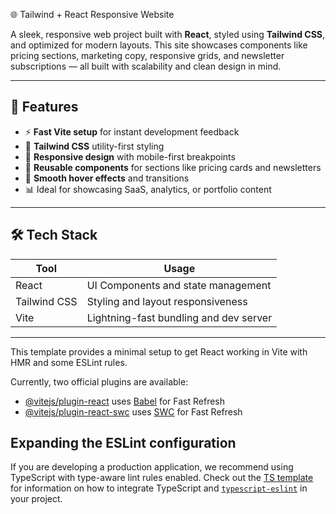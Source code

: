 🌐 Tailwind + React Responsive Website

A sleek, responsive web project built with **React**, styled using **Tailwind CSS**, and optimized for modern layouts. This site showcases components like pricing sections, marketing copy, responsive grids, and newsletter subscriptions — all built with scalability and clean design in mind.

---

## 🚀 Features

- ⚡ **Fast Vite setup** for instant development feedback
- 🎨 **Tailwind CSS** utility-first styling
- 📱 **Responsive design** with mobile-first breakpoints
- 🧱 **Reusable components** for sections like pricing cards and newsletters
- 🌈 **Smooth hover effects** and transitions
- 📊 Ideal for showcasing SaaS, analytics, or portfolio content

---

## 🛠️ Tech Stack

| Tool        | Usage                                  |
|-------------|------------------------------------------|
| React       | UI Components and state management       |
| Tailwind CSS| Styling and layout responsiveness        |
| Vite        | Lightning-fast bundling and dev server   |

---

This template provides a minimal setup to get React working in Vite with HMR and some ESLint rules.

Currently, two official plugins are available:

- [@vitejs/plugin-react](https://github.com/vitejs/vite-plugin-react/blob/main/packages/plugin-react) uses [Babel](https://babeljs.io/) for Fast Refresh
- [@vitejs/plugin-react-swc](https://github.com/vitejs/vite-plugin-react/blob/main/packages/plugin-react-swc) uses [SWC](https://swc.rs/) for Fast Refresh

## Expanding the ESLint configuration

If you are developing a production application, we recommend using TypeScript with type-aware lint rules enabled. Check out the [TS template](https://github.com/vitejs/vite/tree/main/packages/create-vite/template-react-ts) for information on how to integrate TypeScript and [`typescript-eslint`](https://typescript-eslint.io) in your project.
